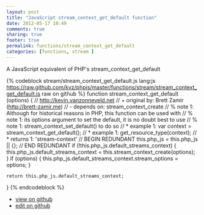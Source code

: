```yaml
---
layout: post
title: "JavaScript stream_context_get_default function"
date: 2012-05-17 18:49
comments: true
sharing: true
footer: true
permalink: functions/stream_context_get_default
categories: [functions, stream ]
---
```

A JavaScript equivalent of PHP's stream_context_get_default
<!-- more -->
{% codeblock stream/stream_context_get_default.js lang:js https://raw.github.com/kvz/phpjs/master/functions/stream/stream_context_get_default.js raw on github %}
function stream_context_get_default (options) {
    // http://kevin.vanzonneveld.net
    // +   original by: Brett Zamir (http://brett-zamir.me)
    // -    depends on: stream_context_create
    // %          note 1: Although for historical reasons in PHP, this function can be used with
    // %          note 1: its options argument to set the default, it is no doubt best to use
    // %          note 1: stream_context_set_default() to do so
    // *     example 1: var context = stream_context_get_default();
    // *     example 1: get_resource_type(context);
    // *     returns 1: 'stream-context'
    // BEGIN REDUNDANT
    this.php_js = this.php_js || {};
    // END REDUNDANT
    if (!this.php_js.default_streams_context) {
        this.php_js.default_streams_context = this.stream_context_create(options);
    }
    if (options) {
        this.php_js.default_streams_context.stream_options = options;
    }

    return this.php_js.default_streams_context;
}
{% endcodeblock %}
<ul>
 <li><a href="https://github.com/kvz/phpjs/blob/master/functions/stream/stream_context_get_default.js">view on github</a></li>
 <li><a href="https://github.com/kvz/phpjs/edit/master/functions/stream/stream_context_get_default.js">edit on github</a></li>
</ul>
